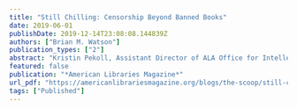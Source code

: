 ```yaml
---
title: "Still Chilling: Censorship Beyond Banned Books"
date: 2019-06-01
publishDate: 2019-12-14T23:08:08.144839Z
authors: ["Brian M. Watson"]
publication_types: ["2"]
abstract: "Kristin Pekoll, Assistant Director of ALA Office for Intellectual Freedom (OIF) began the session by announcing that OIF had recorded 531 affected items in 2018—which is a step beyond just challenges. These items included books films, board games, video games, magazines and much more. Sarah Ward, outreach librarian at Hunter College Libraries in New York … Continue reading Still Chilling: Censorship Beyond Banned Books →"
featured: false
publication: "*American Libraries Magazine*"
url_pdf: "https://americanlibrariesmagazine.org/blogs/the-scoop/still-chilling-censorship-beyond-banned-books/"
tags: ["Published"]
---
```



